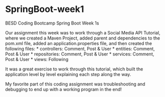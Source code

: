# SpringBoot-week1
BESD Coding Bootcamp Spring Boot Week 1s

Our assignment this week was to work through a 
Social Media API Tutorial, where we created a 
Maven Project, added parent and dependencies to
the pom.xml file, added an application.properties
file, and then created the following files:
	* controllers:  Comment, Post & User
	* entities:  Comment, Post & User
	* repositories:  Comment, Post & User
	* services:  Comment, Post & User
	* views:  Following
	
It was a great exercise to work through this
tutorial, which built the application level by 
level explaining each step along the way.

My favorite part of this coding assignment was
troubleshooting and debugging to end up with a 
working program in the end!

